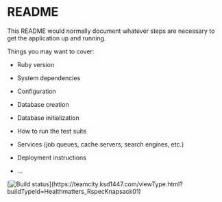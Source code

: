 # README

This README would normally document whatever steps are necessary to get the
application up and running.

Things you may want to cover:

* Ruby version

* System dependencies

* Configuration

* Database creation

* Database initialization

* How to run the test suite

* Services (job queues, cache servers, search engines, etc.)

* Deployment instructions

* ...


[![Build status](https://teamcity.ksd1447.com/guestAuth/app/rest/builds/buildType:(id:Healthmatters_AwsReportGenerator),branch:default:any/statusIcon.svg)](https://teamcity.ksd1447.com/viewType.html?buildTypeId=Healthmatters_RspecKnapsack01)
